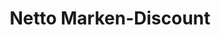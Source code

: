 ---
title: "Netto Marken-Discount"
url: /halle-saale/netto-marken-discount-kaiserslauterer-strasse/
shop: Supermarkt
---
